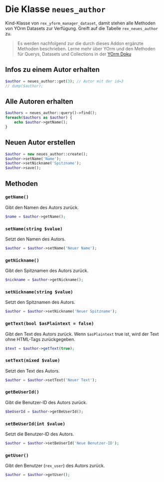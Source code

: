 # Die Klasse `neues_author`

Kind-Klasse von `rex_yform_manager_dataset`, damit stehen alle Methoden von YOrm Datasets zur Verfügung. Greift auf die Tabelle `rex_neues_author` zu.

> Es werden nachfolgend zur die durch dieses Addon ergänzte Methoden beschrieben. Lerne mehr über YOrm und den Methoden für Querys, Datasets und Collections in der [YOrm Doku](https://github.com/yakamara/yform/blob/master/docs/04_yorm.md)

## Infos zu einem Autor erhalten

```php
$author = neues_author::get(3); // Autor mit der id=3
// dump($author);
```

## Alle Autoren erhalten

```php
$authors = neues_author::query()->find();
foreach($authors as $author) {
    echo $author->getName();
}
```

## Neuen Autor erstellen

```php
$author = new neues_author::create();
$author->setName('Name');
$author->setNickname('Spitzname');
$author->save();
```

## Methoden

### `getName()`

Gibt den Namen des Autors zurück.

```php
$name = $author->getName();
```

### `setName(string $value)`

Setzt den Namen des Autors.

```php
$author = $author->setName('Neuer Name');
```

### `getNickname()`

Gibt den Spitznamen des Autors zurück.

```php
$nickname = $author->getNickname();
```

### `setNickname(string $value)`

Setzt den Spitznamen des Autors.

```php
$author = $author->setNickname('Neuer Spitzname');
```

### `getText(bool $asPlaintext = false)`

Gibt den Text des Autors zurück. Wenn `$asPlaintext` true ist, wird der Text ohne HTML-Tags zurückgegeben.

```php
$text = $author->getText(true);
```

### `setText(mixed $value)`

Setzt den Text des Autors.

```php
$author = $author->setText('Neuer Text');
```

### `getBeUserId()`

Gibt die Benutzer-ID des Autors zurück.

```php
$beUserId = $author->getBeUserId();
```

### `setBeUserId(int $value)`

Setzt die Benutzer-ID des Autors.

```php
$author = $author->setBeUserId('Neue Benutzer-ID');
```

### `getUser()`

Gibt den Benutzer (`rex_user`) des Autors zurück.

```php
$author = $author->getUser();
```
